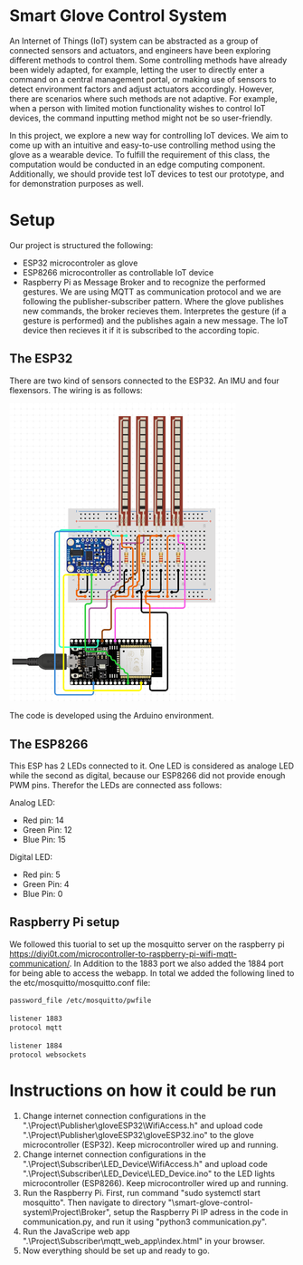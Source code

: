 # Smart Glove Control System

An Internet of Things (IoT) system can be abstracted as a group of connected sensors and actuators, and engineers have been exploring different methods to control them. Some controlling methods have already been widely adapted, for example, letting the user to directly enter a command on a central management portal, or making use of sensors to detect environment factors and adjust actuators accordingly. However, there are scenarios where such methods are not adaptive. For example, when a person with limited motion functionality wishes to control IoT devices, the command inputting method might not be so user-friendly.

In this project, we explore a new way for controlling IoT devices. We aim to come up with an intuitive and easy-to-use controlling method using the glove as a wearable device. To fulfill the requirement of this class, the computation would be conducted in an edge computing component.
Additionally, we should provide test IoT devices to test our prototype, and for demonstration purposes as well.

# Setup
Our project is structured the following:  
- ESP32 microcontroler as glove
- ESP8266 microcontroller as controllable IoT device
- Raspberry Pi as Message Broker and to recognize the performed gestures.
We are using MQTT as communication protocol and we are following the publisher-subscriber pattern. Where the glove publishes new commands, the broker recieves them. Interpretes the gesture (if a gesture is performed) and the publishes again a new message. The IoT device then recieves it if it is subscribed to the according topic.

## The ESP32
There are two kind of sensors connected to the ESP32. An IMU and four flexensors.
The wiring is as follows:

<img src="./Reports and Documents/Glove-circuit.png" width="400px">

The code is developed using the Arduino environment.

## The ESP8266
This ESP has 2 LEDs connected to it. One LED is considered as analoge LED while the second as digital, because our ESP8266 did not provide enough PWM pins. Therefor the LEDs are connected ass follows:

Analog LED:
- Red pin: 14
- Green Pin: 12
- Blue Pin: 15

Digital LED:
- Red pin: 5
- Green Pin: 4
- Blue Pin: 0

## Raspberry Pi setup
We followed this tuorial to set up the mosquitto server on the raspberry pi https://diyi0t.com/microcontroller-to-raspberry-pi-wifi-mqtt-communication/. In Addition to the 1883 port we also added the 1884 port for being able to access the webapp. In total we added the following lined to the etc/mosquitto/mosquitto.conf file:

    password_file /etc/mosquitto/pwfile

    listener 1883
    protocol mqtt 

    listener 1884
    protocol websockets



# Instructions on how it could be run
1. Change internet connection configurations in the ".\Project\Publisher\gloveESP32\WifiAccess.h" and upload code ".\Project\Publisher\gloveESP32\gloveESP32.ino" to the glove microcontroller (ESP32). Keep microcontroller wired up and running.
2. Change internet connection configurations in the ".\Project\Subscriber\LED_Device\WifiAccess.h" and upload code ".\Project\Subscriber\LED_Device\LED_Device.ino" to the LED lights microcontroller (ESP8266). Keep microcontroller wired up and running.
3. Run the Raspberry Pi. First, run command "sudo systemctl start mosquitto". Then navigate to directory "\smart-glove-control-system\Project\Broker", setup the Raspberry Pi IP adress in the code in communication.py, and run it using "python3 communication.py".
4. Run the JavaScripe web app ".\Project\Subscriber\mqtt_web_app\index.html" in your browser.
5. Now everything should be set up and ready to go.


